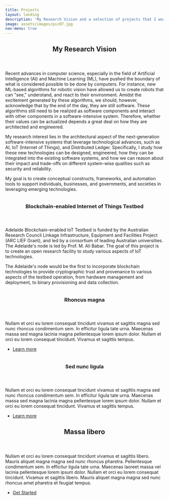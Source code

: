 ```yaml
---
title: Projects
layout: landing
description: 'My Research Vision and a selection of projects that I work on'
image: assets/images/pic07.jpg
nav-menu: true
---
```


<!-- Main -->
<div id="main">

<!-- One -->
<section id="one">
	<div class="inner">
		<header class="major">
			<h2>My Research Vision</h2>
		</header>
		<p>Recent advances in computer science, especially in the field of Artificial Intelligence (AI) and Machine Learning (ML), have pushed the boundary of what is considered possible to be done by computers. For instance, new ML-based algorithms for robotic vision have allowed us to create robots that can "see," understand, and react to their environment. Amidst the excitement generated by these algorithms, we should, however, acknowledge that by the end of the day, they are still software. These algorithms still need to be realized as software components and interact with other components in a software-intensive system. Therefore, whether their values can be actualized depends a great deal on how they are architected and engineered.</p>
 		<p>My research interest lies in the architectural aspect of the next-generation software-intensive systems that leverage technological advances, such as AI, IoT (Internet of Things), and Distributed Ledger. Specifically, I study how these new technologies can be designed, engineered, how they can be integrated into the existing software systems, and how we can reason about their impact and trade-offs on different system-wise qualities such as security and reliability.</p>
 		<p>My goal is to create conceptual constructs, frameworks, and automation tools to support individuals, businesses, and governments, and societies in leveraging emerging technologies.</p>
	</div>
</section>

<!-- Two -->
<section id="two" class="spotlights">
	<section>
		<a href="" class="image">
			<img src="{% link assets/images/landing-testbed-project.jpg %}" alt="" data-position="center center" />
		</a>
		<div class="content">
			<div class="inner">
				<header class="major">
					<h3>Blockchain-enabled Internet of Things Testbed</h3>
				</header>
				<p>Adelaide Blockchain-enabled IoT Testbed is funded by the Australian Research Council Linkage Infrastructure, Equipment and Facilities Project (ARC LIEF Grant), and led by a consortium of leading Australian universities. The Adelaide's node is led by Prof. M. Ali Babar. The goal of this project is to create an open research facility to study various aspects of IoT technologies.</p>
				<p>The Adelaide's node would be the first to incorporate blockchain technologies to provide cryptographic trust and provenance to various aspects of the testbed operation, from hardware management and deployment, to binary provisioning and data collection.</p>
				<!-- <ul class="actions">
					<li><a href="generic.html" class="button">Learn more</a></li>
				</ul> -->
			</div>
		</div>
	</section>
	<section>
		<a href="generic.html" class="image">
			<img src="{% link assets/images/pic09.jpg %}" alt="" data-position="top center" />
		</a>
		<div class="content">
			<div class="inner">
				<header class="major">
					<h3>Rhoncus magna</h3>
				</header>
				<p>Nullam et orci eu lorem consequat tincidunt vivamus et sagittis magna sed nunc rhoncus condimentum sem. In efficitur ligula tate urna. Maecenas massa sed magna lacinia magna pellentesque lorem ipsum dolor. Nullam et orci eu lorem consequat tincidunt. Vivamus et sagittis tempus.</p>
				<ul class="actions">
					<li><a href="generic.html" class="button">Learn more</a></li>
				</ul>
			</div>
		</div>
	</section>
	<section>
		<a href="generic.html" class="image">
			<img src="{% link assets/images/pic10.jpg %}" alt="" data-position="25% 25%" />
		</a>
		<div class="content">
			<div class="inner">
				<header class="major">
					<h3>Sed nunc ligula</h3>
				</header>
				<p>Nullam et orci eu lorem consequat tincidunt vivamus et sagittis magna sed nunc rhoncus condimentum sem. In efficitur ligula tate urna. Maecenas massa sed magna lacinia magna pellentesque lorem ipsum dolor. Nullam et orci eu lorem consequat tincidunt. Vivamus et sagittis tempus.</p>
				<ul class="actions">
					<li><a href="generic.html" class="button">Learn more</a></li>
				</ul>
			</div>
		</div>
	</section>
</section>

<!-- Three -->
<section id="three">
	<div class="inner">
		<header class="major">
			<h2>Massa libero</h2>
		</header>
		<p>Nullam et orci eu lorem consequat tincidunt vivamus et sagittis libero. Mauris aliquet magna magna sed nunc rhoncus pharetra. Pellentesque condimentum sem. In efficitur ligula tate urna. Maecenas laoreet massa vel lacinia pellentesque lorem ipsum dolor. Nullam et orci eu lorem consequat tincidunt. Vivamus et sagittis libero. Mauris aliquet magna magna sed nunc rhoncus amet pharetra et feugiat tempus.</p>
		<ul class="actions">
			<li><a href="generic.html" class="button next">Get Started</a></li>
		</ul>
	</div>
</section>

</div>
